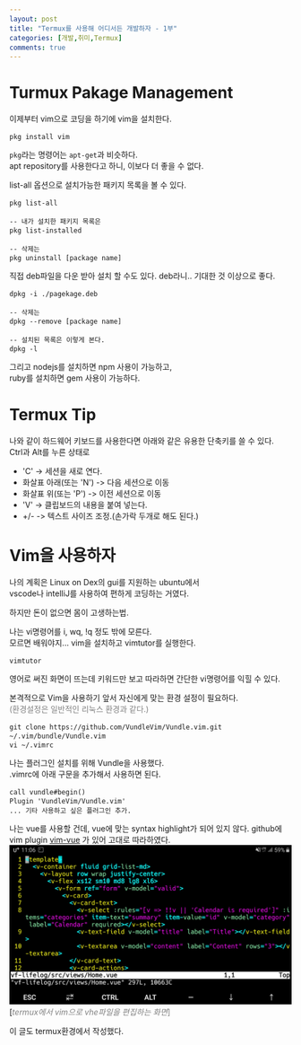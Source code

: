 ```yaml
---
layout: post
title: "Termux를 사용해 어디서든 개발하자 - 1부"
categories: [개발,취미,Termux]
comments: true
---
```

# Turmux Pakage Management
이제부터 vim으로 코딩을 하기에 vim을 설치한다.
```
pkg install vim
```
`pkg`라는 명령어는 `apt-get`과 비슷하다.  
apt repository를 사용한다고 하니, 이보다 더 좋을 수 없다.

list-all 옵션으로 설치가능한 패키지 목록을 볼 수 있다.
```
pkg list-all

-- 내가 설치한 패키지 목록은
pkg list-installed

-- 삭제는
pkg uninstall [package name]
```

직접 deb파일을 다운 받아 설치 할 수도 있다.
deb라니.. 기대한 것 이상으로 좋다.
```
dpkg -i ./pagekage.deb

-- 삭제는
dpkg --remove [package name]

-- 설치된 목록은 이렇게 본다.
dpkg -l
```

그리고 nodejs를 설치하면 npm 사용이 가능하고,  
ruby를 설치하면 gem 사용이 가능하다.

# Termux Tip
나와 같이 하드웨어 키보드를 사용한다면 아래와 같은 유용한 단축키를 쓸 수 있다.  
Ctrl과 Alt를 누른 상태로
- 'C' -> 세션을 새로 연다.
- 화살표 아래(또는 'N') -> 다음 세션으로 이동
- 화살표 위(또는 'P') -> 이전 세션으로 이동
- 'V' -> 클립보드의 내용을 붙여 넣는다.
- +/- -> 텍스트 사이즈 조정.(손가락 두개로 해도 된다.)

# Vim을 사용하자
나의 계획은 Linux on Dex의 gui를 지원하는 ubuntu에서  
vscode나 intelliJ를 사용하여 편하게 코딩하는 거였다.

하지만 돈이 없으면 몸이 고생하는법.

나는 vi명령어를 i, wq, !q 정도 밖에 모른다.  
모르면 배워야지... vim을 설치하고 vimtutor를 실행한다.
```
vimtutor
```
영어로 써진 화면이 뜨는데 키워드만 보고 따라하면 간단한 vi명령어를 익힐 수 있다.

본격적으로 Vim을 사용하기 앞서 자신에게 맞는 환경 설정이 필요하다.  
<span style="color: gray;">(환경설정은 일반적인 리눅스 환경과 같다.)</span>  
```
git clone https://github.com/VundleVim/Vundle.vim.git ~/.vim/bundle/Vundle.vim
vi ~/.vimrc
```
나는 플러그인 설치를 위해 Vundle을 사용했다.  
.vimrc에 아래 구문을 추가해서 사용하면 된다.  
```
call vundle#begin()
Plugin 'VundleVim/Vundle.vim'
... 기타 사용하고 싶은 플러그인 추가.
```

나는 vue를 사용할 건데, vue에 맞는 syntax highlight가 되어 있지 않다.
github에 vim plugin [vim-vue](https://github.com/posva/vim-vue) 가 있어 고대로 따라하였다.
![alt termux vim](/images/posts/2019-08-21/termux-vim.jpg)  
[<span style="color: gray;">*termux에서 vim으로 vhe파일을 편집하는 화면*]</span>

이 글도 termux환경에서 작성했다.
